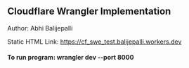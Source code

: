 ## Cloudflare Wrangler Implementation
Author: Abhi Balijepalli

Static HTML Link: https://cf_swe_test.balijepalli.workers.dev
#### To run program: wrangler dev --port 8000
